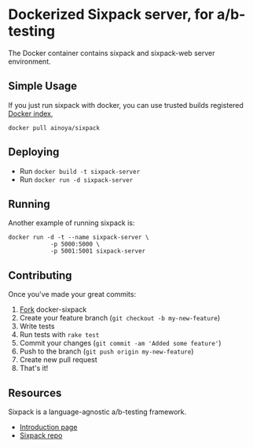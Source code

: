 # Dockerized Sixpack server, for a/b-testing

The Docker container contains sixpack and sixpack-web server environment.

## Simple Usage

If you just run sixpack with docker, you can use trusted builds registered [Docker index][di],

    docker pull ainoya/sixpack

## Deploying

* Run `docker build -t sixpack-server`
* Run `docker run -d sixpack-server`

## Running

Another example of running sixpack is:

    docker run -d -t --name sixpack-server \
                -p 5000:5000 \
                -p 5001:5001 sixpack-server

## Contributing

Once you've made your great commits:

1. [Fork][fk] docker-sixpack
2. Create your feature branch (``git checkout -b my-new-feature``)
3. Write tests
4. Run tests with ``rake test``
5. Commit your changes (``git commit -am 'Added some feature'``)
6. Push to the branch (``git push origin my-new-feature``)
7. Create new pull request
8. That's it!

## Resources

Sixpack is a language-agnostic a/b-testing framework.

* [Introduction page](http://sixpack.seatgeek.com)
* [Sixpack repo](https://github.com/seatgeek/sixpack)


[fk]: http://help.github.com/forking/
[di]: https://index.docker.io/u/ainoya/sixpack/
